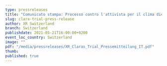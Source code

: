 ```yaml
---
type: pressreleases
title: "Comunicato stampa: Processo contro l'attivista per il clima dichiarato un grande affare dalla corte distrettuale"
slug: clara-trial-press-release
author: XR Switzerland
branch: Switzerland
publishdate: 2021-05-21T16:00:00+0200
event_loc_country: Switzerland
image: ""
pdf: "/media/pressreleases/XR_Claras_Trial_Pressemitteilung_IT.pdf"
thumb: 
published: true
---
```

